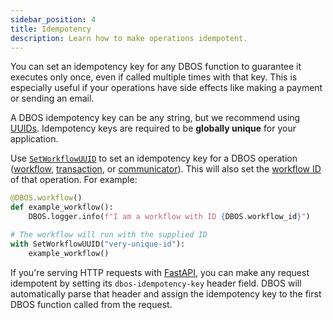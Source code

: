 ```yaml
---
sidebar_position: 4
title: Idempotency
description: Learn how to make operations idempotent.
---
```


You can set an idempotency key for any DBOS function to guarantee it executes only once, even if called multiple times with that key.
This is especially useful if your operations have side effects like making a payment or sending an email.

A DBOS idempotency key can be any string, but we recommend using [UUIDs](https://docs.python.org/3/library/uuid.html).
Idempotency keys are required to be **globally unique** for your application.

Use [`SetWorkflowUUID`](../reference-python/contexts.md#setworkflowuuid) to set an idempotency key for a DBOS operation ([workflow](./workflow-tutorial.md), [transaction](./transaction-tutorial.md), or [communicator](./communicator-tutorial.md)).
This will also set the [workflow ID](./workflow-tutorial.md#workflow-ids) of that operation.
For example:


```python
@DBOS.workflow()
def example_workflow():
    DBOS.logger.info(f"I am a workflow with ID {DBOS.workflow_id}")

# The workflow will run with the supplied ID
with SetWorkflowUUID("very-unique-id"):
    example_workflow()
```

If you're serving HTTP requests with [FastAPI](https://fastapi.tiangolo.com/), you can make any request idempotent by setting its `dbos-idempotency-key` header field.
DBOS will automatically parse that header and assign the idempotency key to the first DBOS function called from the request.
